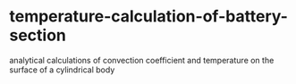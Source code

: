 # temperature-calculation-of-battery-section
analytical calculations of convection coefficient and temperature on the surface of a cylindrical body
